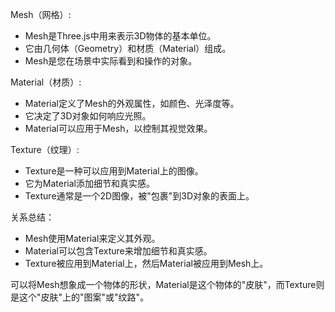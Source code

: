 Mesh（网格）:
   - Mesh是Three.js中用来表示3D物体的基本单位。
   - 它由几何体（Geometry）和材质（Material）组成。
   - Mesh是您在场景中实际看到和操作的对象。

Material（材质）:
   - Material定义了Mesh的外观属性，如颜色、光泽度等。
   - 它决定了3D对象如何响应光照。
   - Material可以应用于Mesh，以控制其视觉效果。

Texture（纹理）:
   - Texture是一种可以应用到Material上的图像。
   - 它为Material添加细节和真实感。
   - Texture通常是一个2D图像，被"包裹"到3D对象的表面上。

关系总结：
- Mesh使用Material来定义其外观。
- Material可以包含Texture来增加细节和真实感。
- Texture被应用到Material上，然后Material被应用到Mesh上。

可以将Mesh想象成一个物体的形状，Material是这个物体的"皮肤"，而Texture则是这个"皮肤"上的"图案"或"纹路"。
